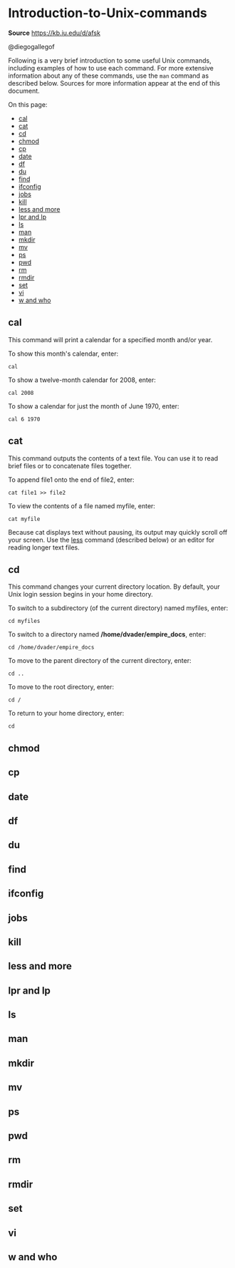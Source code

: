 # Introduction-to-Unix-commands

**Source** <https://kb.iu.edu/d/afsk>

@diegogallegof

Following is a very brief introduction to some useful Unix commands, including examples of how to use each command. For more extensive information about any of these commands, use the `man` command as described below. Sources for more information appear at the end of this document.

On this page:


* [cal](#cal)
* [cat](#cat)
* [cd](#cd)
* [chmod](#chmod)
* [cp](#cp)
* [date](#date)
* [df](#df)
* [du](#du)
* [find](#find)
* [ifconfig](#ifconfig)
* [jobs](#jobs)
* [kill](#kill)
* [less and more](#less-and-more)
* [lpr and lp](#lpr-and-lp)
* [ls](#ls)
* [man](#man)
* [mkdir](#mkdir)
* [mv](#mv)
* [ps](#ps)
* [pwd](#pwd)
* [rm](#rm)
* [rmdir](#rmdir)
* [set](#set)
* [vi](#vi)
* [w and who](#w-and-who)

## cal

This command will print a calendar for a specified month and/or year.

To show this month's calendar, enter:

`cal`

To show a twelve-month calendar for 2008, enter:

`cal 2008`

To show a calendar for just the month of June 1970, enter:

`cal 6 1970`

## cat

This command outputs the contents of a text file. You can use it to read brief files or to concatenate files together.

To append file1 onto the end of file2, enter:

`cat file1 >> file2`

To view the contents of a file named myfile, enter:

`cat myfile`

Because cat displays text without pausing, its output may quickly scroll off your screen. Use the [less](#less-and-more) command (described below) or an editor for reading longer text files.

## cd

This command changes your current directory location. By default, your Unix login session begins in your home directory.

To switch to a subdirectory (of the current directory) named myfiles, enter:

`cd myfiles`

To switch to a directory named **/home/dvader/empire_docs**, enter:


``` cd /home/dvader/empire_docs ```

To move to the parent directory of the current directory, enter:

`cd ..`

To move to the root directory, enter:

`cd /`

To return to your home directory, enter:

`cd`

## chmod

## cp

## date

## df

## du

## find

## ifconfig

## jobs

## kill

## less and more

## lpr and lp

## ls

## man

## mkdir

## mv

## ps

## pwd

## rm

## rmdir

## set

## vi

## w and who
